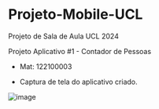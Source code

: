 # Projeto-Mobile-UCL
Projeto de Sala de Aula UCL 2024

Projeto Aplicativo #1 - Contador de Pessoas

- Mat: 122100003

- Captura de tela do aplicativo criado.

  
![image](https://github.com/Gsvitoria/Projeto-Mobile-UCL/assets/137222560/7a334595-97a7-450a-bd8b-ebb26448ae94)
